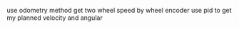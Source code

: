 use odometry method get two wheel speed by wheel encoder 
use pid to get my planned velocity and angular
